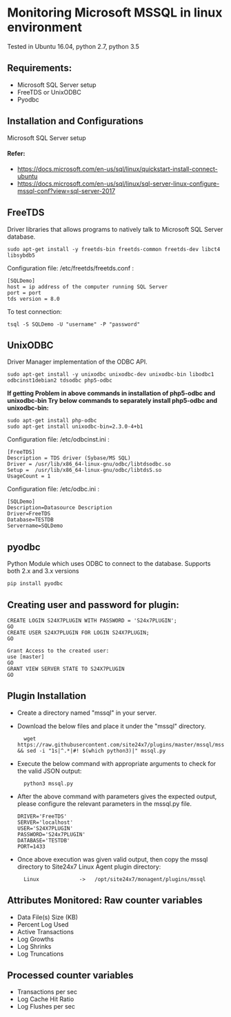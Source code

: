 
# Monitoring Microsoft MSSQL in linux environment 

Tested in Ubuntu 16.04, python 2.7, python 3.5

Requirements:
------------
- Microsoft SQL Server setup
- FreeTDS or UnixODBC
- Pyodbc


Installation and Configurations
-------------------------------
Microsoft SQL Server setup

#### Refer: 
- https://docs.microsoft.com/en-us/sql/linux/quickstart-install-connect-ubuntu
- https://docs.microsoft.com/en-us/sql/linux/sql-server-linux-configure-mssql-conf?view=sql-server-2017


FreeTDS
-------

Driver libraries that allows programs to natively talk to Microsoft SQL Server database.
  ```
  sudo apt-get install -y freetds-bin freetds-common freetds-dev libct4 libsybdb5
  ```
Configuration file:  /etc/freetds/freetds.conf :
  ``` 
  [SQLDemo]
  host = ip address of the computer running SQL Server
  port = port
  tds version = 8.0
  ```
To test connection:
  ```
  tsql -S SQLDemo -U "username" -P "password"
  ```
UnixODBC
--------
Driver Manager implementation of the ODBC API.
  ```
  sudo apt-get install -y unixodbc unixodbc-dev unixodbc-bin libodbc1 odbcinst1debian2 tdsodbc php5-odbc
  ```
**If getting Problem in above commands in installation of php5-odbc and unixodbc-bin Try below commands to separately install php5-odbc and unixodbc-bin:**
  ```
  sudo apt-get install php-odbc
  sudo apt-get install unixodbc-bin=2.3.0-4+b1
  ```


Configuration file:  /etc/odbcinst.ini :
  ```
  [FreeTDS]
  Description = TDS driver (Sybase/MS SQL)
  Driver = /usr/lib/x86_64-linux-gnu/odbc/libtdsodbc.so
  Setup =  /usr/lib/x86_64-linux-gnu/odbc/libtdsS.so
  UsageCount = 1
  ```

Configuration file:  /etc/odbc.ini :
  ```
  [SQLDemo]
  Description=Datasource Description
  Driver=FreeTDS
  Database=TESTDB
  Servername=SQLDemo
  ```

pyodbc
-------

Python Module which uses ODBC to connect to the database. Supports both 2.x and 3.x versions
  ```
  pip install pyodbc
  ```

Creating user and password for plugin:
-------------------------------------
  ```
  CREATE LOGIN S24X7PLUGIN WITH PASSWORD = 'S24x7PLUGIN';  
  GO  
  CREATE USER S24X7PLUGIN FOR LOGIN S24X7PLUGIN;  
  GO  
  
  Grant Access to the created user:
  use [master]
  GO
  GRANT VIEW SERVER STATE TO S24X7PLUGIN
  GO
  ```


## Plugin Installation  

- Create a directory named "mssql" in your server.		
      
- Download the below files and place it under the "mssql" directory.

		wget https://raw.githubusercontent.com/site24x7/plugins/master/mssql/mssql.py  && sed -i "1s|^.*|#! $(which python3)|" mssql.py

  
- Execute the below command with appropriate arguments to check for the valid JSON output:

		python3 mssql.py 



- After the above command with parameters gives the expected output, please configure the relevant parameters in the mssql.py file.

  ```
  DRIVER='FreeTDS'
  SERVER='localhost'
  USER='S24X7PLUGIN'
  PASSWORD='S24x7PLUGIN'
  DATABASE='TESTDB'
  PORT=1433
  ```


		
		
- Once above execution was given valid output, then copy the mssql directory to Site24x7 Linux Agent plugin directory:
  
 		Linux             ->   /opt/site24x7/monagent/plugins/mssql


Attributes Monitored:
Raw counter variables
---------------------
- Data File(s) Size (KB)
- Percent Log Used
- Active Transactions
- Log Growths
- Log Shrinks
- Log Truncations

Processed counter variables
---------------------------
- Transactions per sec
- Log Cache Hit Ratio
- Log Flushes per sec
